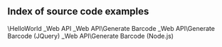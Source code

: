 ## Index of source code examples


\HelloWorld
\_Web API
\_Web API\Generate Barcode
\_Web API\Generate Barcode (JQuery)
\_Web API\Generate Barcode (Node.js)
